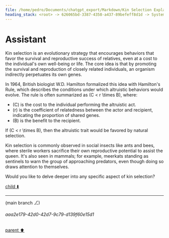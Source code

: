 ```yaml
---
file: /home/pedro/Documents/chatgpt_export/Markdown/Kin Selection Explanation.md
heading_stack: <root> -> 626065bd-3387-4358-a437-89befeff8d1d -> System -> 6f9d286c-a866-45f0-8fd8-7ab2518e3885 -> System -> aaa20b92-f336-4338-b049-3e13db30b4dd -> User -> a799e032-fdea-400d-bbad-667966560e4e -> Assistant
---
```

# Assistant

Kin selection is an evolutionary strategy that encourages behaviors that favor the survival and reproductive success of relatives, even at a cost to the individual's own well-being or life. The core idea is that by promoting the survival and reproduction of closely related individuals, an organism indirectly perpetuates its own genes.

In 1964, British biologist W.D. Hamilton formalized this idea with Hamilton's Rule, which describes the conditions under which altruistic behaviors would evolve. The rule is often summarized as \(C < r \times B\), where:

- \(C\) is the cost to the individual performing the altruistic act.
- \(r\) is the coefficient of relatedness between the actor and recipient, indicating the proportion of shared genes.
- \(B\) is the benefit to the recipient.

If \(C < r \times B\), then the altruistic trait would be favored by natural selection.

Kin selection is commonly observed in social insects like ants and bees, where sterile workers sacrifice their own reproductive potential to assist the queen. It's also seen in mammals; for example, meerkats standing as sentinels to warn the group of approaching predators, even though doing so draws attention to themselves.

Would you like to delve deeper into any specific aspect of kin selection?

[child ⬇️](#aaa2e179-42d0-42d7-9c79-d139f60e15d1)

---

(main branch ⎇)
###### aaa2e179-42d0-42d7-9c79-d139f60e15d1
[parent ⬆️](#a799e032-fdea-400d-bbad-667966560e4e)
